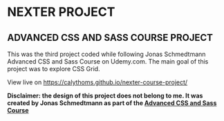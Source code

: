 # NEXTER PROJECT

## ADVANCED CSS AND SASS COURSE PROJECT

This was the third project coded while following Jonas Schmedtmann Advanced CSS and Sass Course on Udemy.com. The main goal of this project was to explore CSS Grid.

View live on https://calythoms.github.io/nexter-course-project/

**Disclaimer: the design of this project does not belong to me. It was created by Jonas Schmedtmann as part of the [Advanced CSS and Sass Course](https://www.udemy.com/course/advanced-css-and-sass/)**
